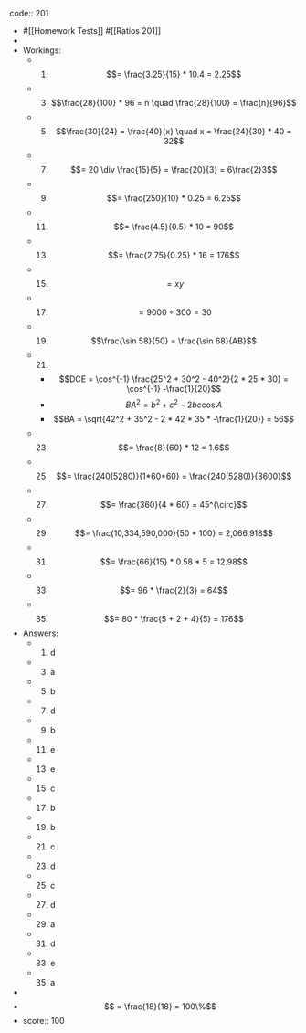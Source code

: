 code:: 201

- #[[Homework Tests]] #[[Ratios 201]]
-
- Workings:
	- 1) $$= \frac{3.25}{15} * 10.4 = 2.25$$
	- 3) $$\frac{28}{100} * 96 = n \quad \frac{28}{100} = \frac{n}{96}$$
	- 5) $$\frac{30}{24} = \frac{40}{x} \quad x = \frac{24}{30} * 40 = 32$$
	- 7) $$= 20 \div \frac{15}{5} = \frac{20}{3} = 6\frac{2}3$$
	- 9) $$= \frac{250}{10} * 0.25 = 6.25$$
	- 11) $$= \frac{4.5}{0.5} * 10 = 90$$
	- 13) $$= \frac{2.75}{0.25} * 16 = 176$$
	- 15) $$= xy$$
	- 17) $$= 9000 \div 300 =30$$
	- 19) $$\frac{\sin 58}{50} = \frac{\sin 68}{AB}$$
	- 21)
		- $$DCE = \cos^{-1} \frac{25^2 + 30^2 - 40^2}{2 * 25 * 30} = \cos^{-1} -\frac{1}{20}$$
		- $$BA^2 = b^2 + c^2 - 2bc \cos A$$
		- $$BA = \sqrt{42^2 + 35^2 - 2 * 42 * 35 * -\frac{1}{20}} = 56$$
	- 23) $$= \frac{8}{60} * 12 = 1.6$$
	- 25) $$= \frac{240(5280)}{1*60*60} = \frac{240(5280)}{3600}$$
	- 27) $$= \frac{360}{4 * 60} = 45^{\circ}$$
	- 29) $$= \frac{10,334,590,000}{50 * 100} = 2,066,918$$
	- 31) $$= \frac{66}{15} * 0.58 * 5 = 12.98$$
	- 33) $$= 96 * \frac{2}{3} = 64$$
	- 35) $$= 80 * \frac{5 + 2 + 4}{5} = 176$$
- Answers:
	- 1) d
	- 3) a
	- 5) b
	- 7) d
	- 9) b
	- 11) e
	- 13) e
	- 15) c
	- 17) b
	- 19) b
	- 21) c
	- 23) d
	- 25) c
	- 27) d
	- 29) a
	- 31) d
	- 33) e
	- 35) a
-
- $$ = \frac{18}{18} = 100\%$$
- score:: 100
